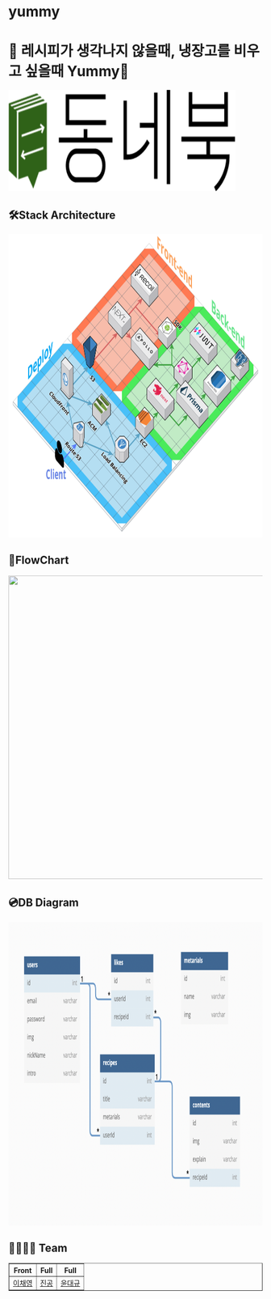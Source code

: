 # yummy

<h1> 🍱 레시피가 생각나지 않을때, 냉장고를 비우고 싶을때 Yummy🍳</h1>

<img src= "https://github.com/StrummingDown/dongnebook/blob/socketBackup/client/src/img/logo.png"  width = "450" height = "200" />


## 🛠Stack Architecture


<img src= "https://github.com/StrummingDown/yummy/blob/main/server/Img/Stack%20Architecture.png?raw=true"  width = "8000" height = "600" />


## 🧬FlowChart


<img src= "https://github.com/StrummingDown/yummy/blob/dev/server/Img/Flowchart.jpg?raw=true"  width = "8000" height = "600" />

## 💿DB Diagram


<img src= "https://github.com/StrummingDown/yummy/blob/dev/server/Img/Diagram.png"  width = "8000" height = "600" />

<h2> 👩‍👩‍👦‍👦 Team </h2>
<table border="1">
	<th>Front</th>
	<th>Full</th>
  <th>Full</th>
	<tr><!-- 첫번째 줄 시작 -->
    <td><a href="https://github.com/sophiecode1105">이채영</a></td>
    <td><a href="https://github.com/kongjin">진공</a></td>
    <td><a href="https://github.com/StrummingDown">윤대규</a></td>
	</tr><!-- 첫번째 줄 끝 -->
    </table>

